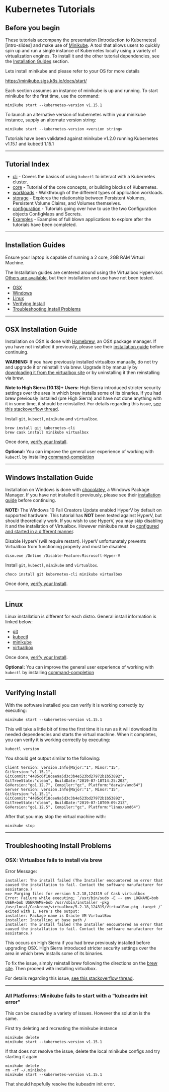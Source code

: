 # Kubernetes Tutorials

## Before you begin

These tutorials accompany the presentation [Introduction to Kubernetes][intro-slides]  and make use of
[Minikube][minikube]. A tool that allows users to quickly spin up and run a single instance of Kubernetes locally using
a variety of virtualization engines. To install it and the other tutorial dependencies, see the
[Installation Guides](#installation-guides) section.

Lets install minikube and please refer to your OS for more details

https://minikube.sigs.k8s.io/docs/start/

Each section assumes an instance of minikube is up and running. To start minikube for the first time, use the command:
```
minikube start --kubernetes-version v1.15.1
```

To launch an alternative version of kubernetes within your minikube instance, supply an alternate version string:
```
minikube start --kubernetes-version <version string>
```

Tutorials have been validated against minikube v1.2.0 running Kubernetes v1.15.1 and kubectl 1.15.1

---

## Tutorial Index
* [cli](/cli/README.md) - Covers the basics of using `kubectl` to interact with a Kubernetes cluster.
* [core](/core/README.md) - Tutorial of the core concepts, or building blocks of Kubernetes.
* [workloads](/workloads/README.md) - Walkthrough of the different types of application workloads.
* [storage](/storage/README.md) - Explores the relationship between Persistent Volumes, Persistent Volume Claims,
and Volumes themselves.
* [configuration](/configuration/README.md) - Tutorials going over how to use the two Configuration objects
ConfigMaps and Secrets.
* [Examples](/examples/README.md) - Examples of full blown applications to explore after the tutorials have been
completed.

---

## Installation Guides

Ensure your laptop is capable of running a 2 core, 2GB
RAM Virtual Machine.

The Installation guides are centered around using the Virtualbox Hypervisor. [Others are available][minikube-hypervisors],
but their installation and use have not been tested. 

* [OSX](#osx-installation-guide)
* [Windows](#windows-installation-guide)
* [Linux](#linux)
* [Verifying Install](#verifying-install)
* [Troubleshooting Install Problems](#troubleshooting-install-problems)

---

## OSX Installation Guide

Installation on OSX is done with [Homebrew][brew], an OSX package manager. If you have not installed it previously,
please see their [installation guide][brew] before continuing.

**WARNING:** If you have previously installed virtualbox manually, do not try and upgrade it or reinstall it via brew.
Upgrade it by manually by [downloading it from the virtualbox site][vbox-dl] or by uninstalling it then reinstalling
via brew.

**Note to High Sierra (10.13)+ Users:** High Sierra introduced stricter security settings over the area in which brew
installs some of its binaries. If you had brew previously installed (pre High Sierra) and have not done anything with it
in some time, it should be reinstalled. For details regarding this issue,
[see this stackoverflow thread][so-osx-brew-bug].


Install `git`, `kubectl`, `minikube` and `virtualbox`.
```
brew install git kubernetes-cli
brew cask install minikube virtualbox
````

Once done, [verify your Install](#verifying-install).

**Optional:** You can improve the general user experience of working with `kubectl` by installing
[command-completion][osx-completion]

---

## Windows Installation Guide

Installation on Windows is done with [chocolatey][choco], a Windows Package Manager. If you have not
installed it previously, please see their [installation guide][choco-install] before continuing.

**NOTE:** The Windows 10 Fall Creators Update enabled HyperV by default on supported hardware. This tutorial has
**NOT** been tested against HyperV, but should theoretically work. If you wish to use HyperV, you may skip disabling
it and the installation of Virtualbox. However minikube must be
[configured and started in a different manner][minikube-hyperv].

Disable HyperV (will require restart). HyperV unfortunately prevents Virtualbox from functioning properly and must
be disabled.
```
dism.exe /Online /Disable-Feature:Microsoft-Hyper-V
```

Install `git`, `kubectl`, `minikube` and `virtualbox`.
```
choco install git kubernetes-cli minikube virtualbox
```

Once done, [verify your Install](#verifying-install).

---

## Linux

Linux installation is different for each distro. General install information is linked below:

* [git][linux-git]
* [kubectl][linux-kubectl]
* [minikube][linux-minikube]
* [virtualbox][linux-vbox]

Once done, [verify your Install](#verifying-install).

**Optional:** You can improve the general user experience of working with `kubectl` by installing
[command-completion][linux-completion]

---

## Verifying Install

With the software installed you can verify it is working correctly by executing:
```
minikube start --kubernetes-version v1.15.1
```

This will take a little bit of time the first time it is run as it will download its needed dependencies and starts the
virtual machine. When it completes, you can verify it is working correctly by executing:
```
kubectl version
```

You should get output similar to the following:
```
Client Version: version.Info{Major:"1", Minor:"15", GitVersion:"v1.15.1", GitCommit:"4485c6f18cee9a5d3c3b4e523bd27972b1b53892", GitTreeState:"clean", BuildDate:"2019-07-18T14:25:20Z", GoVersion:"go1.12.7", Compiler:"gc", Platform:"darwin/amd64"}
Server Version: version.Info{Major:"1", Minor:"15", GitVersion:"v1.15.1", GitCommit:"4485c6f18cee9a5d3c3b4e523bd27972b1b53892", GitTreeState:"clean", BuildDate:"2019-07-18T09:09:21Z", GoVersion:"go1.12.5", Compiler:"gc", Platform:"linux/amd64"}
```

After that you may stop the virtual machine with:
```
minikube stop
```

---

## Troubleshooting Install Problems

### OSX: Virtualbox fails to install via brew

Error Message:
```
installer: The install failed (The Installer encountered an error that caused the installation to fail. Contact the software manufacturer for assistance.)
==> Purging files for version 5.2.18,124319 of Cask virtualbox
Error: Failure while executing; `/usr/bin/sudo -E -- env LOGNAME=bob USER=bob USERNAME=bob /usr/sbin/installer -pkg /usr/local/Caskroom/virtualbox/5.2.18,124319/VirtualBox.pkg -target /` exited with 1. Here's the output:
installer: Package name is Oracle VM VirtualBox
installer: Installing at base path /
installer: The install failed (The Installer encountered an error that caused the installation to fail. Contact the software manufacturer for assistance.)
```

This occurs on High Sierra if you had brew previously installed before upgrading OSX. High Sierra introduced stricter security settings over the area in which brew
installs some of its binaries. 

To fix the issue, simply reinstall brew following the directions on the [brew site][brew]. Then proceed with installing
virtualbox.

 For details regarding this issue, [see this stackoverflow thread][so-osx-brew-bug].

---

### All Platforms: Minikube fails to start with a "kubeadm init error"

This can be caused by a variety of issues. However the solution is the same. 

First try deleting and recreating the minikube instance
```
minikube delete
minikube start --kubernetes-version v1.15.1
```

If that does not resolve the issue, delete the local minikube configs and try starting it again
```
minikube delete
rm -rf ~/.minikube
minikube start --kubernetes-version v1.15.1
```
That should hopefully resolve the kubeadm init error.

 [minikube]: https://github.com/kubernetes/minikube
 [minikube-hypervisors]: https://github.com/kubernetes/minikube#requirements
 [brew]: https://brew.sh/
 [vbox-dl]: https://www.virtualbox.org/wiki/Downloads
 [so-osx-brew-bug]: https://stackoverflow.com/questions/46459152/cant-chown-usr-local-for-homebrew-in-osx-10-13-high-sierra
 [osx-completion]: https://kubernetes.io/docs/tasks/tools/install-kubectl/#on-macos-using-bash
 [choco]: https://chocolatey.org/
 [choco-install]: https://chocolatey.org/install
 [minikube-hyperv]: https://github.com/kubernetes/minikube/blob/master/docs/drivers.md#hyperv-driver
 [linux-git]: https://git-scm.com/book/en/v2/Getting-Started-Installing-Git
 [linux-kubectl]: https://kubernetes.io/docs/tasks/tools/install-kubectl/#install-kubectl
 [linux-minikube]: https://github.com/kubernetes/minikube#linux
 [linux-vbox]: https://www.virtualbox.org/wiki/Linux_Downloads
 [linux-completion]: https://kubernetes.io/docs/tasks/tools/install-kubectl/#enabling-shell-autocompletion
